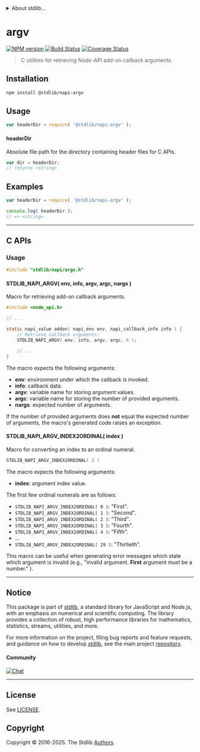 <!--

@license Apache-2.0

Copyright (c) 2022 The Stdlib Authors.

Licensed under the Apache License, Version 2.0 (the "License");
you may not use this file except in compliance with the License.
You may obtain a copy of the License at

   http://www.apache.org/licenses/LICENSE-2.0

Unless required by applicable law or agreed to in writing, software
distributed under the License is distributed on an "AS IS" BASIS,
WITHOUT WARRANTIES OR CONDITIONS OF ANY KIND, either express or implied.
See the License for the specific language governing permissions and
limitations under the License.

-->


<details>
  <summary>
    About stdlib...
  </summary>
  <p>We believe in a future in which the web is a preferred environment for numerical computation. To help realize this future, we've built stdlib. stdlib is a standard library, with an emphasis on numerical and scientific computation, written in JavaScript (and C) for execution in browsers and in Node.js.</p>
  <p>The library is fully decomposable, being architected in such a way that you can swap out and mix and match APIs and functionality to cater to your exact preferences and use cases.</p>
  <p>When you use stdlib, you can be absolutely certain that you are using the most thorough, rigorous, well-written, studied, documented, tested, measured, and high-quality code out there.</p>
  <p>To join us in bringing numerical computing to the web, get started by checking us out on <a href="https://github.com/stdlib-js/stdlib">GitHub</a>, and please consider <a href="https://opencollective.com/stdlib">financially supporting stdlib</a>. We greatly appreciate your continued support!</p>
</details>

# argv

[![NPM version][npm-image]][npm-url] [![Build Status][test-image]][test-url] [![Coverage Status][coverage-image]][coverage-url] <!-- [![dependencies][dependencies-image]][dependencies-url] -->

> C utilities for retrieving Node-API add-on callback arguments.

<!-- Section to include introductory text. Make sure to keep an empty line after the intro `section` element and another before the `/section` close. -->

<section class="intro">

</section>

<!-- /.intro -->

<!-- Package usage documentation. -->

<section class="installation">

## Installation

```bash
npm install @stdlib/napi-argv
```

</section>

<section class="usage">

## Usage

```javascript
var headerDir = require( '@stdlib/napi-argv' );
```

#### headerDir

Absolute file path for the directory containing header files for C APIs.

```javascript
var dir = headerDir;
// returns <string>
```

</section>

<!-- /.usage -->

<!-- Package usage notes. Make sure to keep an empty line after the `section` element and another before the `/section` close. -->

<section class="notes">

</section>

<!-- /.notes -->

<!-- Package usage examples. -->

<section class="examples">

## Examples

```javascript
var headerDir = require( '@stdlib/napi-argv' );

console.log( headerDir );
// => <string>
```

</section>

<!-- /.examples -->

<!-- C interface documentation. -->

* * *

<section class="c">

## C APIs

<!-- Section to include introductory text. Make sure to keep an empty line after the intro `section` element and another before the `/section` close. -->

<section class="intro">

</section>

<!-- /.intro -->

<!-- C usage documentation. -->

<section class="usage">

### Usage

```c
#include "stdlib/napi/argv.h"
```

#### STDLIB_NAPI_ARGV( env, info, argv, argc, nargs )

Macro for retrieving add-on callback arguments.

```c
#include <node_api.h>

// ...

static napi_value addon( napi_env env, napi_callback_info info ) {
    // Retrieve callback arguments:
    STDLIB_NAPI_ARGV( env, info, argv, argc, 6 );

    // ...
}
```

The macro expects the following arguments:

-   **env**: environment under which the callback is invoked.
-   **info**: callback data.
-   **argv**: variable name for storing argument values.
-   **argc**: variable name for storing the number of provided arguments.
-   **nargs**: expected number of arguments.

If the number of provided arguments does **not** equal the expected number of arguments, the macro's generated code raises an exception.

#### STDLIB_NAPI_ARGV_INDEX2ORDINAL( index )

Macro for converting an index to an ordinal numeral.

```c
STDLIB_NAPI_ARGV_INDEX2ORDINAL( 2 )
```

The macro expects the following arguments:

-   **index**: argument index value.

The first few ordinal numerals are as follows:

-   `STDLIB_NAPI_ARGV_INDEX2ORDINAL( 0 )`: "First".
-   `STDLIB_NAPI_ARGV_INDEX2ORDINAL( 1 )`: "Second".
-   `STDLIB_NAPI_ARGV_INDEX2ORDINAL( 2 )`: "Third".
-   `STDLIB_NAPI_ARGV_INDEX2ORDINAL( 3 )`: "Fourth".
-   `STDLIB_NAPI_ARGV_INDEX2ORDINAL( 4 )`: "Fifth".
-   ...
-   `STDLIB_NAPI_ARGV_INDEX2ORDINAL( 29 )`: "Thirtieth".

This macro can be useful when generating error messages which state which argument is invalid (e.g., "invalid argument. **First** argument must be a number." ).

</section>

<!-- /.usage -->

<!-- C API usage notes. Make sure to keep an empty line after the `section` element and another before the `/section` close. -->

<section class="notes">

</section>

<!-- /.notes -->

<!-- C API usage examples. -->

<section class="examples">

</section>

<!-- /.examples -->

</section>

<!-- /.c -->

<!-- Section to include cited references. If references are included, add a horizontal rule *before* the section. Make sure to keep an empty line after the `section` element and another before the `/section` close. -->

<section class="references">

</section>

<!-- /.references -->

<!-- Section for related `stdlib` packages. Do not manually edit this section, as it is automatically populated. -->

<section class="related">

</section>

<!-- /.related -->

<!-- Section for all links. Make sure to keep an empty line after the `section` element and another before the `/section` close. -->


<section class="main-repo" >

* * *

## Notice

This package is part of [stdlib][stdlib], a standard library for JavaScript and Node.js, with an emphasis on numerical and scientific computing. The library provides a collection of robust, high performance libraries for mathematics, statistics, streams, utilities, and more.

For more information on the project, filing bug reports and feature requests, and guidance on how to develop [stdlib][stdlib], see the main project [repository][stdlib].

#### Community

[![Chat][chat-image]][chat-url]

---

## License

See [LICENSE][stdlib-license].


## Copyright

Copyright &copy; 2016-2025. The Stdlib [Authors][stdlib-authors].

</section>

<!-- /.stdlib -->

<!-- Section for all links. Make sure to keep an empty line after the `section` element and another before the `/section` close. -->

<section class="links">

[npm-image]: http://img.shields.io/npm/v/@stdlib/napi-argv.svg
[npm-url]: https://npmjs.org/package/@stdlib/napi-argv

[test-image]: https://github.com/stdlib-js/napi-argv/actions/workflows/test.yml/badge.svg?branch=main
[test-url]: https://github.com/stdlib-js/napi-argv/actions/workflows/test.yml?query=branch:main

[coverage-image]: https://img.shields.io/codecov/c/github/stdlib-js/napi-argv/main.svg
[coverage-url]: https://codecov.io/github/stdlib-js/napi-argv?branch=main

<!--

[dependencies-image]: https://img.shields.io/david/stdlib-js/napi-argv.svg
[dependencies-url]: https://david-dm.org/stdlib-js/napi-argv/main

-->

[chat-image]: https://img.shields.io/gitter/room/stdlib-js/stdlib.svg
[chat-url]: https://app.gitter.im/#/room/#stdlib-js_stdlib:gitter.im

[stdlib]: https://github.com/stdlib-js/stdlib

[stdlib-authors]: https://github.com/stdlib-js/stdlib/graphs/contributors

[stdlib-license]: https://raw.githubusercontent.com/stdlib-js/napi-argv/main/LICENSE

</section>

<!-- /.links -->

